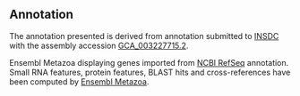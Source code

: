**Annotation**
----------

The annotation presented is derived from annotation submitted to
[INSDC](http://www.insdc.org) with the assembly accession [GCA\_003227715.2](http://www.ebi.ac.uk/ena/data/view/GCA_003227715.2).

Ensembl Metazoa displaying genes imported from [NCBI RefSeq](https://ftp.ncbi.nlm.nih.gov/genomes/all/GCF/003/227/715/GCF_003227715.2_Hsal_v8.6) annotation.
Small RNA features, protein features, BLAST hits and cross-references have been
computed by [Ensembl Metazoa](https://metazoa.ensembl.org/info/genome/annotation/index.html).
